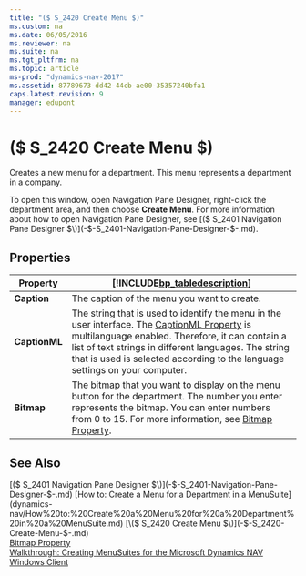 ```yaml
---
title: "($ S_2420 Create Menu $)"
ms.custom: na
ms.date: 06/05/2016
ms.reviewer: na
ms.suite: na
ms.tgt_pltfrm: na
ms.topic: article
ms-prod: "dynamics-nav-2017"
ms.assetid: 87789673-dd42-44cb-ae00-35357240bfa1
caps.latest.revision: 9
manager: edupont
---
```

# ($ S_2420 Create Menu $)
Creates a new menu for a department. This menu represents a department in a company.  

 To open this window, open Navigation Pane Designer, right\-click the department area, and then choose **Create Menu**. For more information about how to open Navigation Pane Designer, see [\($ S\_2401 Navigation Pane Designer $\)](-$-S_2401-Navigation-Pane-Designer-$-.md).  

## Properties  

|Property|[!INCLUDE[bp_tabledescription](../includes/bp_tabledescription_md.md)]|  
|--------------|---------------------------------------|  
|**Caption**|The caption of the menu you want to create.|  
|**CaptionML**|The string that is used to identify the menu in the user interface. The [CaptionML Property](CaptionML-Property.md) is multilanguage enabled. Therefore, it can contain a list of text strings in different languages. The string that is used is selected according to the language settings on your computer.|  
|**Bitmap**|The bitmap that you want to display on the menu button for the department. The number you enter represents the bitmap. You can enter numbers from 0 to 15. For more information, see [Bitmap Property](Bitmap-Property.md).|  

## See Also  
 [\($ S\_2401 Navigation Pane Designer $\)](-$-S_2401-Navigation-Pane-Designer-$-.md)   
 [How to: Create a Menu for a Department in a MenuSuite](dynamics-nav/How%20to:%20Create%20a%20Menu%20for%20a%20Department%20in%20a%20MenuSuite.md)   
 [\($ S\_2420 Create Menu $\)](-$-S_2420-Create-Menu-$-.md)   
 [Bitmap Property](dynamics-nav/Bitmap-Property.md)   
 [Walkthrough: Creating MenuSuites for the Microsoft Dynamics NAV Windows Client](dynamics-nav/Walkthrough:%20Creating%20MenuSuites%20for%20the%20Microsoft%20Dynamics%20NAV%20Windows%20Client.md)
